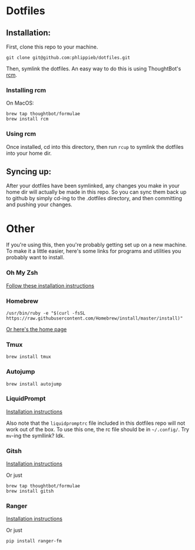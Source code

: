 # Dotfiles

## Installation:

First, clone this repo to your machine.

```
git clone git@github.com:phlippieb/dotfiles.git
```

Then, symlink the dotfiles. An easy way to do this is using ThoughtBot's [rcm](https://github.com/thoughtbot/rcm#installation).

### Installing rcm

On MacOS:

```
brew tap thoughtbot/formulae
brew install rcm
```

### Using rcm

Once installed, cd into this directory, then run `rcup` to symlink the dotfiles into your home dir.

## Syncing up:

After your dotfiles have been symlinked, any changes you make in your home dir will actually be made in this repo. So you can sync them back up to github by simply cd-ing to the .dotfiles directory, and then committing and pushing your changes.

# Other

If you're using this, then you're probably getting set up on a new machine. To make it a little easier, here's some links for programs and utilities you probably want to install.

### Oh My Zsh

[Follow these installation instructions](https://github.com/robbyrussell/oh-my-zsh/wiki/Installing-ZSH)

### Homebrew 

```
/usr/bin/ruby -e "$(curl -fsSL https://raw.githubusercontent.com/Homebrew/install/master/install)"
```

[Or here's the home page](http://brew.sh/)

###  Tmux

```
brew install tmux
```

### Autojump

```
brew install autojump
```

### LiquidPrompt

[Installation instructions](https://github.com/nojhan/liquidprompt#test-drive-and-installation)

Also note that the `liquidpromptrc` file included in this dotfiles repo will not work out of the box. To use this one, the rc file should be in `~/.config/`. Try `mv`-ing the symllink? Idk.

### Gitsh

[Installation instructions](https://github.com/thoughtbot/gitsh#installing-gitsh)

Or just

```
brew tap thoughtbot/formulae
brew install gitsh
```

### Ranger

[Installation instructions](https://github.com/ranger/ranger#installing)

Or just

```
pip install ranger-fm
```

